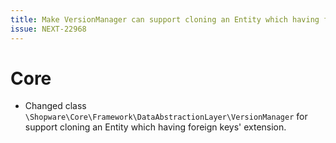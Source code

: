 ```yaml
---
title: Make VersionManager can support cloning an Entity which having foreign keys' extension
issue: NEXT-22968
---
```

# Core
* Changed class `\Shopware\Core\Framework\DataAbstractionLayer\VersionManager` for support cloning an Entity which having foreign keys' extension.
